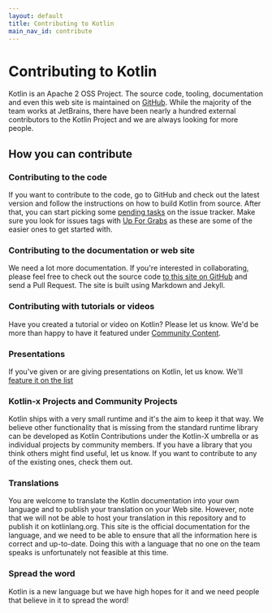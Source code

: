 ```yaml
---
layout: default
title: Contributing to Kotlin
main_nav_id: contribute
---
```


# Contributing to Kotlin

Kotlin is an Apache 2 OSS Project. The source code, tooling, documentation and even this web site is maintained on [GitHub](https://github.com/jetbrains/kotlin). While the majority 
of the team works at JetBrains, there have been nearly a hundred external contributors to the Kotlin Project and we are always looking for more people. 

## How you can contribute

### Contributing to the code

If you want to contribute to the code, go to GitHub and check out the latest version and follow the instructions on how to build Kotlin from source. After that, you can start picking
some [pending tasks](https://youtrack.jetbrains.com/issues/KT?q=%23Unresolved+) on the issue tracker. Make sure you look for issues tags with [Up For Grabs](https://youtrack.jetbrains.com/issues/KT?q=%23Unresolved+tag%3A+%7BUp+For+Grabs%7D) as
these are some of the easier ones to get started with.

### Contributing to the documentation or web site

We need a lot more documentation. If you're interested in collaborating, please feel free to check out the source code [to this site on GitHub](https://github.com/jetbrains/kotlin-web-site) and send a Pull Request. The site
is built using Markdown and Jekyll. 

### Contributing with tutorials or videos

Have you created a tutorial or video on Kotlin? Please let us know. We'd be more than happy to have it featured under [Community Content](http://kotlinlang.org/docs/resources.html).

### Presentations

If you've given or are giving presentations on Kotlin, let us know. We'll [feature it on the list](http://kotlinlang.org/docs/events.html)

### Kotlin-x Projects and Community Projects

Kotlin ships with a very small runtime and it's the aim to keep it that way. We believe other functionality that is missing from the standard runtime library can be developed
as Kotlin Contributions under the Kotlin-X umbrella or as individual projects by community members. If you have a library that you think
others might find useful, let us know. If you want to contribute to any of the existing ones, check them out.

### Translations

You are welcome to translate the Kotlin documentation into your own language and to publish your translation on your Web site.
However, note that we will not be able to host your translation in this repository and to publish it on kotlinlang.org.
This site is the official documentation for the language, and we need to be able to ensure that all the information here
is correct and up-to-date. Doing this with a language that no one on the team speaks is unfortunately not feasible at this time.

### Spread the word

Kotlin is a new language but we have high hopes for it and we need people that believe in it to spread the word! 

